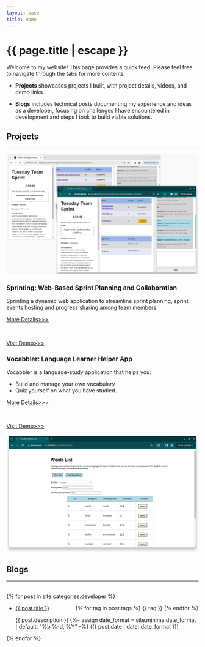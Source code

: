 ```yaml
---
layout: base
title: Home
---
```


<h1 class="post-title p-name" itemprop="name headline">{{ page.title | escape }}</h1>

<p>Welcome to my website! This page provides a quick feed. Please feel free to navigate through the tabs for more contents: </p>

- <strong>Projects</strong> showcases projects I built, with project details, videos, and demo links.

- <strong>Blogs</strong> includes technical posts documenting my experience and ideas as a developer, focusing on challenges I have encountered in development and steps I took to build viable solutions.

<!-- - <strong>Fun</strong> offers a booster shot for your curiosity. Posts here cover various fun topics such as linguistics, neuroscience, comics, and gardening. Feel free to head over for a dose of fun! -->

## Projects
---
<div id="project-pane">
  <div class="project-row">
    <img src="/assets/images/sprinting-project-cover.png">
    <div class="project-headline-box">
        <h3><strong>Sprinting: Web-Based Sprint Planning and Collaboration</strong></h3>
        <p>Sprinting a dynamic web application to streamline sprint planning, sprint events hosting and progress sharing among team members.</p>
        <p><a href="/projects#sprinting-web-based-sprint-planning-and-collaboration">More Details>>></a></p><br>
        <p><a href="http://44.203.49.24/sprinting" target="_blank">Visit Demo>>></a></p>
    </div>
  </div>
  <div class="project-row">
    <div class="project-headline-box">
      <h3><strong>Vocabbler: Language Learner Helper App</strong></h3>
      <p>Vocabbler is a language-study application that helps you:</p>
      <ul>
          <li>Build and manage your own vocabulary</li>
          <li>Quiz yourself on what you have studied.</li>
      </ul>
      <p><a href="/projects#vocabbler-language-learner-helper-app">More Details>>></a></p><br>
      <p><a href="http://44.203.49.24/vocabbler" target="_blank">Visit Demo>>></a></p>
    </div>
    <img src="/assets/images/vocabbler-words-page.png">
  </div>
</div>


## Blogs
---
<br>
{% for post in site.categories.developer %}
  <ul>
    <li>
      <a href="{{ post.url }}">{{ post.title }}</a>
      <div style="float: right;">
        {% for tag in post.tags %}
          <span class="blog-tag">{{ tag }}</span>
        {% endfor %}
      </div>
      <p>
        {{ post.description }}
        {%- assign date_format = site.minima.date_format | default: "%b %-d, %Y" -%}
        <time class="dt-published" datetime="{{ post.date | date_to_xmlschema }}" itemprop="datePublished">
          ({{ post.date | date: date_format }})
        </time>
      </p>
    </li>
  </ul>
{% endfor %}
